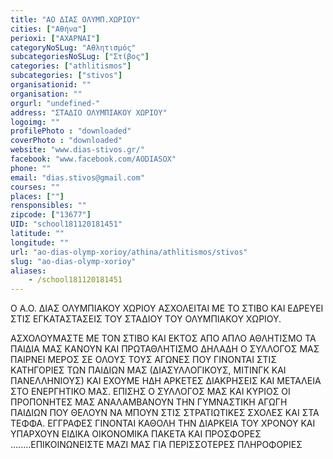 ```yaml
---
title: "ΑΟ ΔΙΑΣ ΟΛΥΜΠ.ΧΩΡΙΟΥ"
cities: ["Αθήνα"]
perioxi: ["ΑΧΑΡΝΑΙ"]
categoryNoSLug: "Αθλητισμός"
subcategoriesNoSLug: ["Στίβος"]
categories: ["athlitismos"]
subcategories: ["stivos"]
organisationid: ""
organisation: ""
orgurl: "undefined-"
address: "ΣΤΑΔΙΟ ΟΛΥΜΠΙΑΚΟΥ ΧΩΡΙΟΥ"
logoimg: ""
profilePhoto : "downloaded"
coverPhoto : "downloaded"
website: "www.dias-stivos.gr/"
facebook: "www.facebook.com/AODIASOX"
phone: ""
email: "dias.stivos@gmail.com"
courses: ""
places: [""]
rensponsibles: ""
zipcode: ["13677"]
UID: "school181120181451"
latitude: ""
longitude: ""
url: "ao-dias-olymp-xorioy/athina/athlitismos/stivos"
slug: "ao-dias-olymp-xorioy"
aliases:
    - /school181120181451
---
```



Ο Α.Ο. ΔΙΑΣ ΟΛΥΜΠΙΑΚΟΥ ΧΩΡΙΟΥ ΑΣΧΟΛΕΙΤΑΙ ΜΕ ΤΟ ΣΤΙΒΟ ΚΑΙ ΕΔΡΕΥΕΙ ΣΤΙΣ ΕΓΚΑΤΑΣΤΑΣΕΙΣ ΤΟΥ ΣΤΑΔΙΟΥ ΤΟΥ ΟΛΥΜΠΙΑΚΟΥ ΧΩΡΙΟΥ.

ΑΣΧΟΛΟΥΜΑΣΤΕ ΜΕ ΤΟΝ ΣΤΙΒΟ ΚΑΙ ΕΚΤΟΣ ΑΠΟ ΑΠΛΟ ΑΘΛΗΤΙΣΜΟ ΤΑ ΠΑΙΔΙΑ ΜΑΣ ΚΑΝΟΥΝ ΚΑΙ ΠΡΩΤΑΘΛΗΤΙΣΜΟ ΔΗΛΑΔΗ Ο ΣΥΛΛΟΓΟΣ ΜΑΣ ΠΑΙΡΝΕΙ ΜΕΡΟΣ ΣΕ ΟΛΟΥΣ ΤΟΥΣ ΑΓΩΝΕΣ ΠΟΥ ΓΙΝΟΝΤΑΙ ΣΤΙΣ ΚΑΤΗΓΟΡΙΕΣ ΤΩΝ ΠΑΙΔΙΩΝ ΜΑΣ (ΔΙΑΣΥΛΛΟΓΙΚΟΥΣ, ΜΙΤΙΝΓΚ ΚΑΙ ΠΑΝΕΛΛΗΝΙΟΥΣ) ΚΑΙ ΕΧΟΥΜΕ ΗΔΗ ΑΡΚΕΤΕΣ ΔΙΑΚΡΗΣΕΙΣ ΚΑΙ ΜΕΤΑΛΕΙΑ ΣΤΟ ΕΝΕΡΓΗΤΙΚΟ ΜΑΣ. ΕΠΙΣΗΣ Ο ΣΥΛΛΟΓΟΣ ΜΑΣ ΚΑΙ ΚΥΡΙΟΣ ΟΙ ΠΡΟΠΟΝΗΤΕΣ ΜΑΣ ΑΝΑΛΑΜΒΑΝΟΥΝ ΤΗΝ ΓΥΜΝΑΣΤΙΚΗ ΑΓΩΓΗ ΠΑΙΔΙΩΝ ΠΟΥ ΘΕΛΟΥΝ ΝΑ ΜΠΟΥΝ ΣΤΙΣ ΣΤΡΑΤΙΩΤΙΚΕΣ ΣΧΟΛΕΣ ΚΑΙ ΣΤΑ ΤΕΦΦΑ. ΕΓΓΡΑΦΕΣ ΓΙΝΟΝΤΑΙ ΚΑΘΟΛΗ ΤΗΝ ΔΙΑΡΚΕΙΑ ΤΟΥ ΧΡΟΝΟΥ ΚΑΙ ΥΠΑΡΧΟΥΝ ΕΙΔΙΚΑ ΟΙΚΟΝΟΜΙΚΑ ΠΑΚΕΤΑ ΚΑΙ ΠΡΟΣΦΟΡΕΣ ........ΕΠΙΚΟΙΝΩΝΕΙΣΤΕ ΜΑΖΙ ΜΑΣ ΓΙΑ ΠΕΡΙΣΣΟΤΕΡΕΣ ΠΛΗΡΟΦΟΡΙΕΣ
